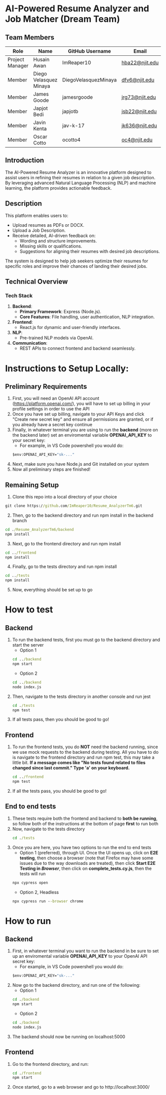 
# AI-Powered Resume Analyzer and Job Matcher (Dream Team) 

## Team Members

| Role            | Name                    | GitHub Username       | Email               |
|------------------|-------------------------|-----------------------|---------------------|
| Project Manager | Husain Awan             | ImReaper10            | hba22@njit.edu      |
| Member          | Diego Velasquez Minaya  | DiegoVelasquezMinaya  | dfv6@njit.edu       |
| Member          | James Goode             | jamesrgoode           | jrg73@njit.edu      |
| Member          | Japjot Bedi             | japjotb               | jsb22@njit.edu      |
| Member          | Javin Kenta             | jav-k-17              | jk636@njit.edu      |
| Member          | Oscar Cotto             | ocotto4               | oc4@njit.edu        |



## Introduction
The AI-Powered Resume Analyzer is an innovative platform designed to assist users in refining their resumes in relation to a given job description. By leveraging advanced Natural Language Processing (NLP) and machine learning, the platform provides actionable feedback.


## Description
This platform enables users to:
- Upload resumes as PDFs or DOCX.
- Upload a Job Description.
- Receive detailed, AI-driven feedback on:
  - Wording and structure improvements.
  - Missing skills or qualifications.
  - Suggestions for aligning their resumes with desired job descriptions.

The system is designed to help job seekers optimize their resumes for specific roles and improve their chances of landing their desired jobs.


## Technical Overview

### Tech Stack
1. **Backend**:
   - **Primary Framework**: Express (Node.js).
   - **Core Features**: File handling, user authentication, NLP integration.
2. **Frontend**:
   - React.js for dynamic and user-friendly interfaces.
3. **NLP**:
   - Pre-trained NLP models via OpenAI.
4. **Communication**:
   - REST APIs to connect frontend and backend seamlessly.

# Instructions to Setup Locally:

## Preliminary Requirements
1. First, you will need an OpenAI API account (https://platform.openai.com/), you will have to set up billing in your profile settings in order to use the API
2. Once you have set up billing, navigate to your API Keys and click "Create new secret key" and ensure all permissions are granted, or if you already have a secret key continue
3. Finally, in whatever terminal you are using to run the **backend** (more on the backend later) set an enviromental variable **OPENAI_API_KEY** to your secret key:
   - For example, in VS Code powershell you would do:
   ```cmd
   $env:OPENAI_API_KEY="sk-..."
   ```
4. Next, make sure you have Node.js and Git installed on your system
5. Now all preliminary steps are finished!

## Remaining Setup
1. Clone this repo into a local directory of your choice
```cmd
git clone https://github.com/ImReaper10/Resume_AnalyzerTm6.git
```
2. Then, go to the backend directory and run npm install in the backend branch
```cmd
cd ./Resume_AnalyzerTm6/backend
npm install
```
3. Next, go to the frontend directory and run npm install 
```cmd
cd ../frontend
npm install
```
4. Finally, go to the tests directory and run npm install 
```cmd
cd ../tests
npm install
```
5. Now, everything should be set up to go

# How to test

## Backend
1. To run the backend tests, first you must go to the backend directory and start the server
   - Option 1
   ```cmd
   cd ../backend
   npm start
   ```
   - Option 2
   ```cmd
   cd ../backend
   node index.js
   ```
2. Then, navigate to the tests directory in another console and run jest
   ```cmd
   cd ./tests
   npm test
   ```
3. If all tests pass, then you should be good to go!

## Frontend
1. To run the frontend tests, you do **NOT** need the backend running, since we use mock requests to the backend during testing. All you have to do is navigate to the frontend directory and run npm test, this may take a little bit. **If a message comes like "No tests found related to files changed since last commit." Type 'a' on your keyboard.**
   ```cmd
   cd ../frontend
   npm test
   ```
2. If all the tests pass, you should be good to go!

## End to end tests
1. These tests require both the frontend and backend to **both be running**, so follow both of the instructions at the bottom of page **first** to run both
2. Now, navigate to the tests directory
   ```cmd
   cd ./tests
   ```
3. Once you are here, you have two options to run the end to end tests
   - Option 1 (preferred), through UI. Once the UI opens up, click on **E2E testing**, then choose a browser (note that Firefox may have some issues due to the way downloads are treated), then click **Start E2E Testing in *Browser***, then click on **complete_tests.cy.js**, then the tests will run
   ```cmd
   npx cypress open
   ```
   - Option 2, Headless
   ```cmd
   npx cypress run --browser chrome
   ```

# How to run

## Backend
1. First, in whatever terminal you want to run the backend in be sure to set up an enviromental variable **OPENAI_API_KEY** to your OpenAI API secret key:
   - For example, in VS Code powershell you would do:
   ```cmd
   $env:OPENAI_API_KEY="sk-..."
   ```
2. Now go to the backend directory, and run one of the following:
   - Option 1
   ```cmd
   cd ./backend
   npm start
   ```
   - Option 2
   ```cmd
   cd ./backend
   node index.js
   ```
3. The backend should now be running on localhost:5000

## Frontend
1. Go to the frontend directory, and run:
   ```cmd
   cd ./frontend
   npm start
   ```
2. Once started, go to a web browser and go to http://localhost:3000/

